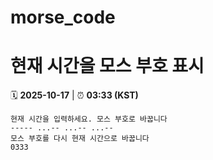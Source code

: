 # morse_code
# 현재 시간을 모스 부호 표시
<!-- MORSE_TIME_START -->
🗓️ **2025-10-17** | ⏰ **03:33 (KST)**

```
현재 시간을 입력하세요. 모스 부호로 바꿉니다
----- ...-- ...-- ...--
모스 부호를 다시 현재 시간으로 바꿉니다
0333
```
<!-- MORSE_TIME_END -->
